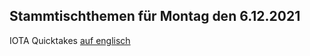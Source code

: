 ## Stammtischthemen für Montag den 6.12.2021

IOTA Quicktakes [auf englisch](https://www.youtube.com/watch?v=ES4DGP9u9Tc)
